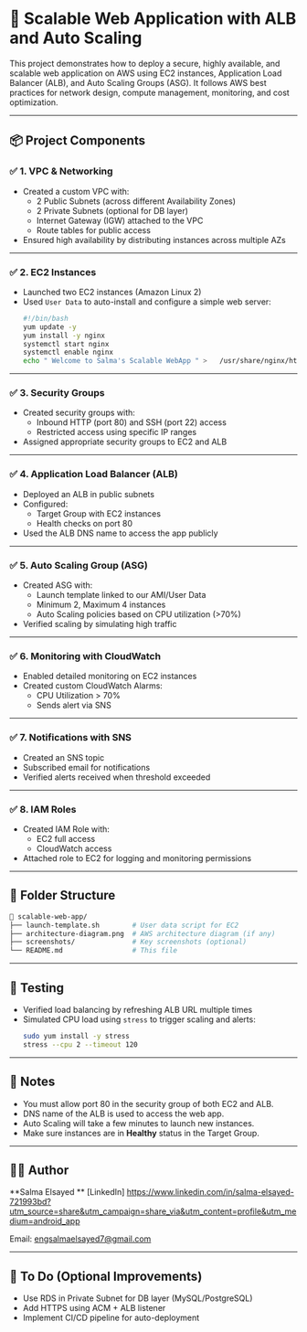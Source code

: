
# 🚀 Scalable Web Application with ALB and Auto Scaling

This project demonstrates how to deploy a secure, highly available, and scalable web application on AWS using EC2 instances, Application Load Balancer (ALB), and Auto Scaling Groups (ASG). It follows AWS best practices for network design, compute management, monitoring, and cost optimization.

---

## 📦 Project Components

### ✅ 1. **VPC & Networking**
- Created a custom VPC with:
  - 2 Public Subnets (across different Availability Zones)
  - 2 Private Subnets (optional for DB layer)
  - Internet Gateway (IGW) attached to the VPC
  - Route tables for public access
- Ensured high availability by distributing instances across multiple AZs

---

### ✅ 2. **EC2 Instances**
- Launched two EC2 instances (Amazon Linux 2)
- Used `User Data` to auto-install and configure a simple web server:
  ```bash
  #!/bin/bash
  yum update -y
  yum install -y nginx
  systemctl start nginx
  systemctl enable nginx
  echo " Welcome to Salma's Scalable WebApp " >   /usr/share/nginx/html/index.html
  ```

---

### ✅ 3. **Security Groups**
- Created security groups with:
  - Inbound HTTP (port 80) and SSH (port 22) access
  - Restricted access using specific IP ranges
- Assigned appropriate security groups to EC2 and ALB

---

### ✅ 4. **Application Load Balancer (ALB)**
- Deployed an ALB in public subnets
- Configured:
  - Target Group with EC2 instances
  - Health checks on port 80
- Used the ALB DNS name to access the app publicly

---

### ✅ 5. **Auto Scaling Group (ASG)**
- Created ASG with:
  - Launch template linked to our AMI/User Data
  - Minimum 2, Maximum 4 instances
  - Auto Scaling policies based on CPU utilization (>70%)
- Verified scaling by simulating high traffic

---

### ✅ 6. **Monitoring with CloudWatch**
- Enabled detailed monitoring on EC2 instances
- Created custom CloudWatch Alarms:
  - CPU Utilization > 70%
  - Sends alert via SNS

---

### ✅ 7. **Notifications with SNS**
- Created an SNS topic
- Subscribed email for notifications
- Verified alerts received when threshold exceeded

---

### ✅ 8. **IAM Roles**
- Created IAM Role with:
  - EC2 full access
  - CloudWatch access
- Attached role to EC2 for logging and monitoring permissions

---

## 📂 Folder Structure

```bash
📁 scalable-web-app/
├── launch-template.sh        # User data script for EC2
├── architecture-diagram.png  # AWS architecture diagram (if any)
├── screenshots/              # Key screenshots (optional)
└── README.md                 # This file
```

---

## 🧪 Testing

- Verified load balancing by refreshing ALB URL multiple times
- Simulated CPU load using `stress` to trigger scaling and alerts:
  ```bash
  sudo yum install -y stress
  stress --cpu 2 --timeout 120
  ```

---

## 🧾 Notes

- You must allow port 80 in the security group of both EC2 and ALB.
- DNS name of the ALB is used to access the web app.
- Auto Scaling will take a few minutes to launch new instances.
- Make sure instances are in **Healthy** status in the Target Group.

---

## 👨‍💻 Author

**Salma Elsayed **
[LinkedIn]
https://www.linkedin.com/in/salma-elsayed-721993bd?utm_source=share&utm_campaign=share_via&utm_content=profile&utm_medium=android_app

Email: engsalmaelsayed7@gmail.com 

---

## 📌 To Do (Optional Improvements)
- Use RDS in Private Subnet for DB layer (MySQL/PostgreSQL)
- Add HTTPS using ACM + ALB listener
- Implement CI/CD pipeline for auto-deployment
